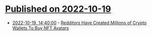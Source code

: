 # [Published on 2022-10-19](index.md)

* [2022-10-19, 14:40:00](https://tech.slashdot.org/story/22/10/19/1412252/redditors-have-created-millions-of-crypto-wallets-to-buy-nft-avatars?utm_source=rss1.0mainlinkanon&utm_medium=feed) - [Redditors Have Created Millions of Crypto Wallets To Buy NFT Avatars](https://tech.slashdot.org/story/22/10/19/1412252/redditors-have-created-millions-of-crypto-wallets-to-buy-nft-avatars?utm_source=rss1.0mainlinkanon&utm_medium=feed)
